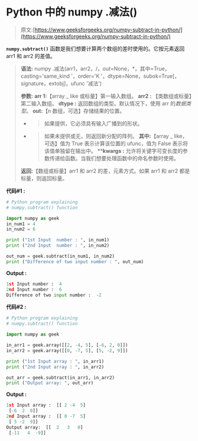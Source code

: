 # Python 中的 numpy .减法()

> 原文:[https://www.geeksforgeeks.org/numpy-subtract-in-python/](https://www.geeksforgeeks.org/numpy-subtract-in-python/)

**`numpy.subtract()`** 函数是我们想要计算两个数组的差时使用的。它按元素返回 arr1 和 arr2 的差值。

> **语法:** numpy .减法(arr1，arr2，/，out=None，*，其中=True，casting='same_kind '，order='K '，dtype=None，subok=True[，signature，extobj]，ufunc '减法')
> 
> **参数:**
> **arr 1:**【array _ like 或标量】第一输入数组。
> **arr2 :** 【类数组或标量】第二输入数组。
> **dtype :** 返回数组的类型。默认情况下，使用 arr 的*数据类型*。
> **out:**【n 数组，可选】存储结果的位置。
> - >如果提供，它必须具有输入广播到的形状。
> - >如果未提供或无，则返回新分配的阵列。
> **其中:**【array _ like，可选】值为 True 表示计算该位置的 ufunc，值为 False 表示将该值单独留在输出中。
> ****kwargs :** 允许将关键字可变长度的参数传递给函数。当我们想要处理函数中的命名参数时使用。
> 
> **返回:**【数组或标量】arr1 和 arr2 的差，元素方式。如果 arr1 和 arr2 都是标量，则返回标量。

**代码#1 :**

```py
# Python program explaining
# numpy.subtract() function

import numpy as geek
in_num1 = 4
in_num2 = 6

print ("1st Input  number : ", in_num1)
print ("2nd Input  number : ", in_num2)

out_num = geek.subtract(in_num1, in_num2) 
print ("Difference of two input number : ", out_num) 
```

**Output :**

```py
1st Input number :  4
2nd Input number :  6
Difference of two input number :  -2

```

**代码#2 :**

```py
# Python program explaining
# numpy.subtract() function

import numpy as geek

in_arr1 = geek.array([[2, -4, 5], [-6, 2, 0]])
in_arr2 = geek.array([[0, -7, 5], [5, -2, 9]])

print ("1st Input array : ", in_arr1)
print ("2nd Input array : ", in_arr2)

out_arr = geek.subtract(in_arr1, in_arr2) 
print ("Output array: ", out_arr) 
```

**Output :**

```py
1st Input array :  [[ 2 -4  5]
 [-6  2  0]]
2nd Input array :  [[ 0 -7  5]
 [ 5 -2  9]]
Output array:  [[  2   3   0]
 [-11   4  -9]]

```